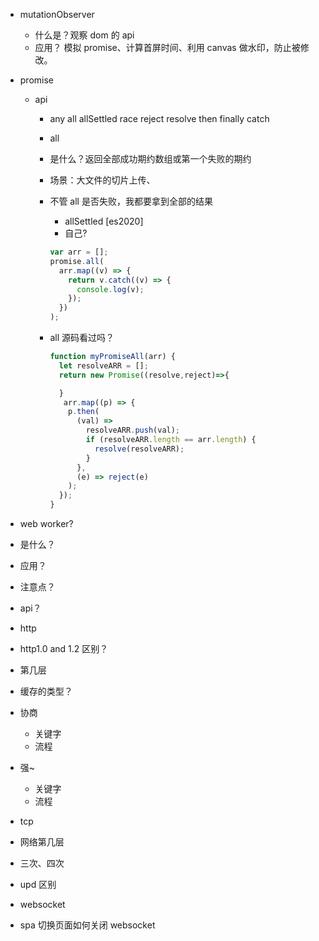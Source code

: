 - mutationObserver
  - 什么是？观察 dom 的 api
  - 应用？ 模拟 promise、计算首屏时间、利用 canvas 做水印，防止被修改。
- promise

  - api

    - any all allSettled race reject resolve then finally catch
    - all
    - 是什么？返回全部成功期约数组或第一个失败的期约
    - 场景：大文件的切片上传、
    - 不管 all 是否失败，我都要拿到全部的结果
      - allSettled [es2020]
      - 自己?
      ```js
      var arr = [];
      promise.all(
        arr.map((v) => {
          return v.catch((v) => {
            console.log(v);
          });
        })
      );
      ```
    - all 源码看过吗？

      ```js
      function myPromiseAll(arr) {
        let resolveARR = [];
        return new Promise((resolve,reject)=>{

        }
         arr.map((p) => {
          p.then(
            (val) =>
              resolveARR.push(val);
              if (resolveARR.length == arr.length) {
                resolve(resolveARR);
              }
            },
            (e) => reject(e)
          );
        });
      }
      ```

- web worker?
- 是什么？
- 应用？
- 注意点？
- api？

- http
- http1.0 and 1.2 区别？
- 第几层
- 缓存的类型？
- 协商
  - 关键字
  - 流程
- 强~

  - 关键字
  - 流程

- tcp
- 网络第几层
- 三次、四次
- upd 区别

- websocket
- spa 切换页面如何关闭 websocket
